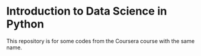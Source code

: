 # Introduction to Data Science in Python
This repository is for some codes from the Coursera course with the same name.
